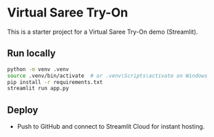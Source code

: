 # Virtual Saree Try-On

This is a starter project for a Virtual Saree Try-On demo (Streamlit).

## Run locally
```bash
python -m venv .venv
source .venv/bin/activate  # or .venv\Scripts\activate on Windows
pip install -r requirements.txt
streamlit run app.py
```

## Deploy
- Push to GitHub and connect to Streamlit Cloud for instant hosting.
